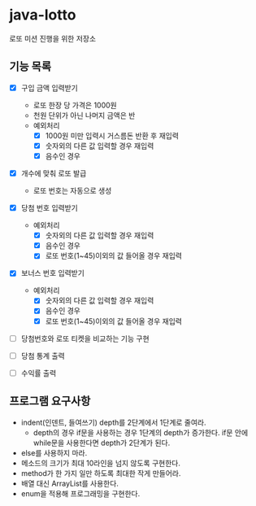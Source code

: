 # java-lotto
로또 미션 진행을 위한 저장소

## 기능 목록

- [x] 구입 금액 입력받기
    - 로또 한장 당 가격은 1000원
    - 천원 단위가 아닌 나머지 금액은 반
    - 예외처리
        - [x] 1000원 미만 입력시 거스름돈 반환 후 재입력        
        - [x] 숫자외의 다른 값 입력할 경우 재입력
        - [x] 음수인 경우
- [x] 개수에 맞춰 로또 발급
    - 로또 번호는 자동으로 생성
    
- [x] 당첨 번호 입력받기
    - 예외처리
        - [x] 숫자외의 다른 값 입력할 경우 재입력
        - [x] 음수인 경우
        - [x] 로또 번호(1~45)이외의 값 들어올 경우 재입력
- [x] 보너스 번호 입력받기
    - 예외처리
        - [x] 숫자외의 다른 값 입력할 경우 재입력
        - [x] 음수인 경우
        - [x] 로또 번호(1~45)이외의 값 들어올 경우 재입력
- [ ] 당첨번호와 로또 티켓을 비교하는 기능 구현
- [ ] 당첨 통계 출력
- [ ] 수익률 출력

## 프로그램 요구사항

- indent(인덴트, 들여쓰기) depth를 2단계에서 1단계로 줄여라.
    - depth의 경우 if문을 사용하는 경우 1단계의 depth가 증가한다. 
    if문 안에 while문을 사용한다면 depth가 2단계가 된다.
- else를 사용하지 마라.
- 메소드의 크기가 최대 10라인을 넘지 않도록 구현한다.
- method가 한 가지 일만 하도록 최대한 작게 만들어라.
- 배열 대신 ArrayList를 사용한다.
- enum을 적용해 프로그래밍을 구현한다.